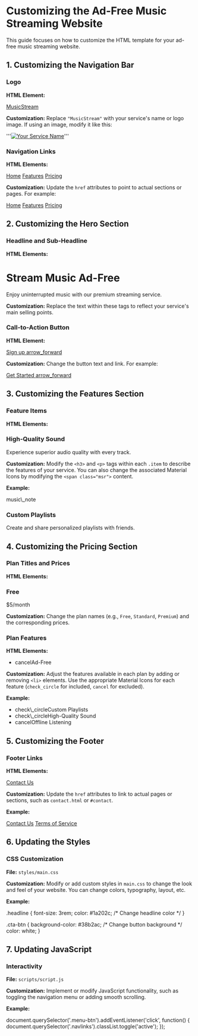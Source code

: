 Customizing the Ad-Free Music Streaming Website
===============================================

This guide focuses on how to customize the HTML template for your ad-free music streaming website.

1\. Customizing the Navigation Bar
----------------------------------

### Logo

**HTML Element:**

<a class="logo" href="#">MusicStream</a>

**Customization:** Replace `"MusicStream"` with your service's name or logo image. If using an image, modify it like this:

'''<a class="logo" href="#"><img src="path-to-your-logo.png" alt="Your Service Name"></a>'''

### Navigation Links

**HTML Elements:**

<a class="link" href="javascript:void(0)" data-target="home">Home</a>
<a class="link" href="javascript:void(0)" data-target="features">Features</a>
<a class="link" href="javascript:void(0)" data-target="pricing">Pricing</a>
            

**Customization:** Update the `href` attributes to point to actual sections or pages. For example:

<a class="link" href="#home">Home</a>
<a class="link" href="#features">Features</a>
<a class="link" href="#pricing">Pricing</a>
            

2\. Customizing the Hero Section
--------------------------------

### Headline and Sub-Headline

**HTML Elements:**

<h1 class="headline">Stream Music Ad-Free</h1>
<p class="sub-headline">Enjoy uninterrupted music with our premium streaming service.</p>
            

**Customization:** Replace the text within these tags to reflect your service's main selling points.

### Call-to-Action Button

**HTML Element:**

<a href="javascript:void(0)" class="cta-btn">Sign up <span class="msr">arrow\_forward</span></a>
            

**Customization:** Change the button text and link. For example:

<a href="#signup" class="cta-btn">Get Started <span class="msr">arrow\_forward</span></a>
            

3\. Customizing the Features Section
------------------------------------

### Feature Items

**HTML Elements:**

<h3 class="sub-title">High-Quality Sound</h3>
<p>Experience superior audio quality with every track.</p>
            

**Customization:** Modify the `<h3>` and `<p>` tags within each `.item` to describe the features of your service. You can also change the associated Material Icons by modifying the `<span class="msr">` content.

**Example:**

<div class="item">
    <span class="msr">music\_note</span>
    <h3 class="sub-title">Custom Playlists</h3>
    <p>Create and share personalized playlists with friends.</p>
</div>
            

4\. Customizing the Pricing Section
-----------------------------------

### Plan Titles and Prices

**HTML Elements:**

<h3 class="heading">Free</h3>
<p class="price">$5/month</p>
            

**Customization:** Change the plan names (e.g., `Free`, `Standard`, `Premium`) and the corresponding prices.

### Plan Features

**HTML Elements:**

<ul class="pricing\_features">
    <li><span class="msr cancel">cancel</span><span>Ad-Free</span></li>
</ul>
            

**Customization:** Adjust the features available in each plan by adding or removing `<li>` elements. Use the appropriate Material Icons for each feature (`check_circle` for included, `cancel` for excluded).

**Example:**

<ul class="pricing\_features">
    <li><span class="msr check\_circle">check\_circle</span><span>Custom Playlists</span></li>
    <li><span class="msr check\_circle">check\_circle</span><span>High-Quality Sound</span></li>
    <li><span class="msr cancel">cancel</span><span>Offline Listening</span></li>
</ul>
            

5\. Customizing the Footer
--------------------------

### Footer Links

**HTML Elements:**

<a href="javascript:void(0)" class="links">Contact Us</a>
            

**Customization:** Update the `href` attributes to link to actual pages or sections, such as `contact.html` or `#contact`.

**Example:**

<a href="contact.html" class="links">Contact Us</a>
<a href="terms.html" class="links">Terms of Service</a>
            

6\. Updating the Styles
-----------------------

### CSS Customization

**File:** `styles/main.css`

**Customization:** Modify or add custom styles in `main.css` to change the look and feel of your website. You can change colors, typography, layout, etc.

**Example:**

.headline {
    font-size: 3rem;
    color: #1a202c; /\* Change headline color \*/
}

.cta-btn {
    background-color: #38b2ac; /\* Change button background \*/
    color: white;
}
            

7\. Updating JavaScript
-----------------------

### Interactivity

**File:** `scripts/script.js`

**Customization:** Implement or modify JavaScript functionality, such as toggling the navigation menu or adding smooth scrolling.

**Example:**

document.querySelector('.menu-btn').addEventListener('click', function() {
    document.querySelector('.navlinks').classList.toggle('active');
});

